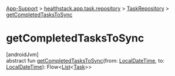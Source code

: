 
[App-Support](../../../index.html) > [healthstack.app.task.repository](../index.html) > [TaskRepository](index.html) > [getCompletedTasksToSync](get-completed-tasks-to-sync.html)



# getCompletedTasksToSync



[androidJvm]\
abstract fun [getCompletedTasksToSync](get-completed-tasks-to-sync.html)(from: [LocalDateTime](https://developer.android.com/reference/kotlin/java/time/LocalDateTime.html), to: [LocalDateTime](https://developer.android.com/reference/kotlin/java/time/LocalDateTime.html)): Flow&lt;[List](https://kotlinlang.org/api/latest/jvm/stdlib/kotlin.collections/-list/index.html)&lt;[Task](../../healthstack.app.task.entity/-task/index.html)&gt;&gt;




